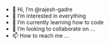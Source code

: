 - 👋 Hi, I’m @rajesh-gadre
- 👀 I’m interested in everything
- 🌱 I’m currently learning how to code
- 💞️ I’m looking to collaborate on ...
- 📫 How to reach me ...

<!---
rajesh-gadre/rajesh-gadre is a ✨ special ✨ repository because its `README.md` (this file) appears on your GitHub profile.
You can click the Preview link to take a look at your changes.
--->
